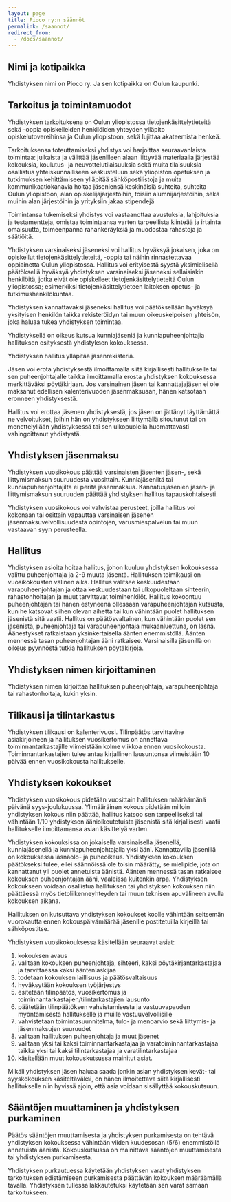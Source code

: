 ```yaml
---
layout: page
title: Pioco ry:n säännöt
permalink: /saannot/
redirect_from:
  - /docs/saannot/
---
```


## Nimi ja kotipaikka

Yhdistyksen nimi on Pioco ry. Ja sen kotipaikka on Oulun kaupunki.

## Tarkoitus ja toimintamuodot

Yhdistyksen tarkoituksena on Oulun yliopistossa tietojenkäsittelytieteitä sekä -oppia opiskelleiden henkilöiden yhteyden ylläpito opiskelutovereihinsa ja Oulun yliopistoon, sekä lujittaa akateemista henkeä.

Tarkoituksensa toteuttamiseksi yhdistys voi harjoittaa seuraavanlaista toimintaa:
julkaista ja välittää jäsenilleen alaan liittyvää materiaalia
järjestää kokouksia, koulutus- ja neuvottelutilaisuuksia sekä muita tilaisuuksia
osallistua yhteiskunnalliseen keskusteluun sekä yliopiston opetuksen ja tutkimuksen kehittämiseen
ylläpitää sähköpostilistoja ja muita kommunikaatiokanavia
hoitaa jäseniensä keskinäisiä suhteita, suhteita Oulun yliopistoon, alan opiskelijajärjestöihin, toisiin alumnijärjestöihin, sekä muihin alan järjestöihin ja yrityksiin
jakaa stipendejä

Toimintansa tukemiseksi yhdistys voi vastaanottaa avustuksia, lahjoituksia ja testamentteja, omistaa toimintaansa varten tarpeellista kiinteää ja irtainta omaisuutta, toimeenpanna rahankeräyksiä ja muodostaa rahastoja ja säätiöitä.

Yhdistyksen varsinaiseksi jäseneksi voi hallitus hyväksyä jokaisen, joka on opiskellut tietojenkäsittelytieteitä, -oppia tai näihin rinnastettavaa oppiainetta Oulun yliopistossa. Hallitus voi erityisestä syystä yksimielisellä päätöksellä hyväksyä yhdistyksen varsinaiseksi jäseneksi sellaisiakin henkilöitä, jotka eivät ole opiskelleet tietojenkäsittelytieteitä Oulun yliopistossa; esimerkiksi tietojenkäsittelytieteen laitoksen opetus- ja tutkimushenkilökuntaa.

Yhdistyksen kannattavaksi jäseneksi hallitus voi päätöksellään hyväksyä yksityisen henkilön taikka rekisteröidyn tai muun oikeuskelpoisen yhteisön, joka haluaa tukea yhdistyksen toimintaa.

Yhdistyksellä on oikeus kutsua kunniajäseniä ja kunniapuheenjohtajia hallituksen esityksestä yhdistyksen kokouksessa.

Yhdistyksen hallitus ylläpitää jäsenrekisteriä.

Jäsen voi erota yhdistyksestä ilmoittamalla siitä kirjallisesti hallitukselle tai sen puheenjohtajalle taikka ilmoittamalla erosta yhdistyksen kokouksessa merkittäväksi pöytäkirjaan. Jos varsinainen jäsen tai kannattajajäsen ei ole maksanut edellisen kalenterivuoden jäsenmaksuaan, hänen katsotaan eronneen yhdistyksestä.

Hallitus voi erottaa jäsenen yhdistyksestä, jos jäsen on jättänyt täyttämättä ne velvoitukset, joihin hän on yhdistykseen liittymällä sitoutunut tai on menettelyllään yhdistyksessä tai sen ulkopuolella huomattavasti vahingoittanut yhdistystä.

## Yhdistyksen jäsenmaksu

Yhdistyksen vuosikokous päättää varsinaisten jäsenten jäsen-, sekä liittymismaksun suuruudesta vuosittain. Kunniajäseniltä tai kunniapuheenjohtajilta ei peritä jäsenmaksua. Kannatusjäsenien jäsen- ja liittymismaksun suuruuden päättää yhdistyksen hallitus tapauskohtaisesti.

Yhdistyksen vuosikokous voi vahvistaa perusteet, joilla hallitus voi kokonaan tai osittain vapauttaa varsinaisen jäsenen jäsenmaksuvelvollisuudesta opintojen, varusmiespalvelun tai muun vastaavan syyn perusteella.

## Hallitus

Yhdistyksen asioita hoitaa hallitus, johon kuuluu yhdistyksen kokouksessa valittu puheenjohtaja ja 2-9 muuta jäsentä. Hallituksen toimikausi on vuosikokousten välinen aika. Hallitus valitsee keskuudestaan varapuheenjohtajan ja ottaa keskuudestaan tai ulkopuoleltaan sihteerin, rahastonhoitajan ja muut tarvittavat toimihenkilöt. Hallitus kokoontuu puheenjohtajan tai hänen estyneenä ollessaan varapuheenjohtajan kutsusta, kun he katsovat siihen olevan aihetta tai kun vähintään puolet hallituksen jäsenistä sitä vaatii. Hallitus on päätösvaltainen, kun vähintään puolet sen jäsenistä, puheenjohtaja tai varapuheenjohtaja mukaanluettuna, on läsnä. Äänestykset ratkaistaan yksinkertaisella äänten enemmistöllä. Äänten mennessä tasan puheenjohtajan ääni ratkaisee. Varsinaisilla jäsenillä on oikeus pyynnöstä tutkia hallituksen pöytäkirjoja.

## Yhdistyksen nimen kirjoittaminen

Yhdistyksen nimen kirjoittaa hallituksen puheenjohtaja, varapuheenjohtaja tai rahastonhoitaja, kukin yksin.

## Tilikausi ja tilintarkastus

Yhdistyksen tilikausi on kalenterivuosi. Tilinpäätös tarvittavine asiakirjoineen ja hallituksen vuosikertomus on annettava toiminnantarkastajille viimeistään kolme viikkoa ennen vuosikokousta. Toiminnantarkastajien tulee antaa kirjallinen lausuntonsa viimeistään 10 päivää ennen vuosikokousta hallitukselle.

## Yhdistyksen kokoukset

Yhdistyksen vuosikokous pidetään vuosittain hallituksen määräämänä päivänä syys-joulukuussa. Ylimääräinen kokous pidetään milloin yhdistyksen kokous niin päättää, haliitus katsoo sen tarpeelliseksi tai vähintään 1/10 yhdistyksen äänioikeutetuista jäsenistä sitä kirjallisesti vaatii hallitukselle ilmoittamansa asian käsittelyä varten.

Yhdistyksen kokouksissa on jokaisella varsinaisella jäsenellä, kunniajäsenellä ja kunniapuheenjohtajalla yksi ääni. Kannattavilla jäsenillä on kokouksessa läsnäolo- ja puheoikeus. Yhdistyksen kokouksen päätökseksi tulee, ellei säännöissä ole toisin määrätty, se mielipide, jota on kannattanut yli puolet annetuista äänistä. Äänten mennessä tasan ratkaisee kokouksen puheenjohtajan ääni, vaaleissa kuitenkin arpa. Yhdistyksen kokoukseen voidaan osallistua hallituksen tai yhdistyksen kokouksen niin päättäessä myös tietoliikenneyhteyden tai muun teknisen apuvälineen avulla kokouksen aikana.

Hallituksen on kutsuttava yhdistyksen kokoukset koolle vähintään seitsemän vuorokautta ennen kokouspäivämäärää jäsenille postitetuilla kirjeillä tai sähköpostitse.

Yhdistyksen vuosikokouksessa käsitellään seuraavat asiat:

1. kokouksen avaus
2. valitaan kokouksen puheenjohtaja, sihteeri, kaksi pöytäkirjantarkastajaa ja tarvittaessa kaksi ääntenlaskijaa
3. todetaan kokouksen laillisuus ja päätösvaltaisuus
4. hyväksytään kokouksen työjärjestys
5. esitetään tilinpäätös, vuosikertomus ja toiminnantarkastajien/tilintarkastajien lausunto
6. päätetään tilinpäätöksen vahvistamisesta ja vastuuvapauden myöntämisestä hallitukselle ja muille vastuuvelvollisille
7. vahvistetaan toimintasuunnitelma, tulo- ja menoarvio sekä liittymis- ja jäsenmaksujen suuruudet
8. valitaan hallituksen puheenjohtaja ja muut jäsenet
9. valitaan yksi tai kaksi toiminnantarkastajaa ja varatoiminnantarkastajaa taikka yksi tai kaksi tilintarkastajaa ja varatilintarkastajaa
10. käsitellään muut kokouskutsussa mainitut asiat.

Mikäli yhdistyksen jäsen haluaa saada jonkin asian yhdistyksen kevät- tai syyskokouksen käsiteltäväksi, on hänen ilmoitettava siitä kirjallisesti hallitukselle niin hyvissä ajoin, että asia voidaan sisällyttää kokouskutsuun.

## Sääntöjen muuttaminen ja yhdistyksen purkaminen

Päätös sääntöjen muuttamisesta ja yhdistyksen purkamisesta on tehtävä yhdistyksen kokouksessa vähintään viiden kuudesosan (5/6) enemmistöllä annetuista äänistä. Kokouskutsussa on mainittava sääntöjen muuttamisesta tai yhdistyksen purkamisesta.

Yhdistyksen purkautuessa käytetään yhdistyksen varat yhdistyksen tarkoituksen edistämiseen purkamisesta päättävän kokouksen määräämällä tavalla. Yhdistyksen tullessa lakkautetuksi käytetään sen varat samaan tarkoitukseen.

